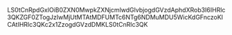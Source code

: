 LS0tCnRpdGxlOiB0ZXN0MwpkZXNjcmlwdGlvbjogdGVzdAphdXRob3I6IHRlc3QKZGF0ZTogJzIwMjUtMTAtMDFUMTc6NTg6NDMuMDU5WicKdGFnczoKICAtIHRlc3QKc2x1ZzogdGVzdDMKLS0tCnRlc3QK